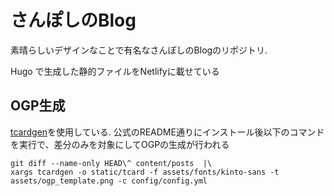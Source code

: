 # さんぽしのBlog

素晴らしいデザインなことで有名なさんぽしのBlogのリポジトリ.

Hugo で生成した静的ファイルをNetlifyに載せている

## OGP生成

[tcardgen](https://github.com/Ladicle/tcardgen)を使用している. 公式のREADME通りにインストール後以下のコマンドを実行で、差分のみを対象にしてOGPの生成が行われる

```
git diff --name-only HEAD\^ content/posts  |\
xargs tcardgen -o static/tcard -f assets/fonts/kinto-sans -t assets/ogp_template.png -c config/config.yml
```

